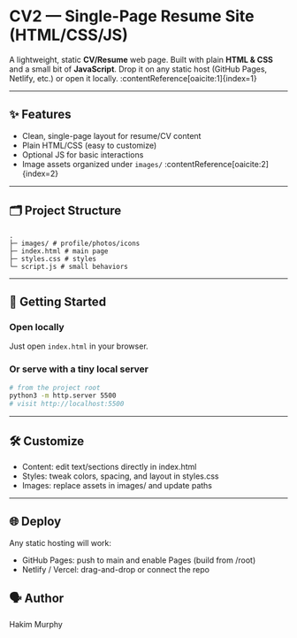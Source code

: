 # CV2 — Single-Page Resume Site (HTML/CSS/JS)

A lightweight, static **CV/Resume** web page. Built with plain **HTML & CSS** and a small bit of **JavaScript**. Drop it on any static host (GitHub Pages, Netlify, etc.) or open it locally. :contentReference[oaicite:1]{index=1}

---

## ✨ Features
- Clean, single-page layout for resume/CV content
- Plain HTML/CSS (easy to customize)
- Optional JS for basic interactions
- Image assets organized under `images/` :contentReference[oaicite:2]{index=2}

---

## 🗂️ Project Structure
```
.
├─ images/ # profile/photos/icons
├─ index.html # main page
├─ styles.css # styles
└─ script.js # small behaviors
```

---

## 🚀 Getting Started

### Open locally
Just open `index.html` in your browser.

### Or serve with a tiny local server
```bash
# from the project root
python3 -m http.server 5500
# visit http://localhost:5500
```

---

## 🛠️ Customize
- Content: edit text/sections directly in index.html
- Styles: tweak colors, spacing, and layout in styles.css
- Images: replace assets in images/ and update paths

---

## 🌐 Deploy
Any static hosting will work:
- GitHub Pages: push to main and enable Pages (build from /root)
- Netlify / Vercel: drag-and-drop or connect the repo

## 🗣️ Author
Hakim Murphy
